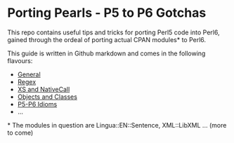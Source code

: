 Porting Pearls - P5 to P6 Gotchas
====================

This repo contains useful tips and tricks for porting Perl5 code into Perl6, gained through the ordeal of porting actual CPAN modules\* to Perl6. 

This guide is written in Github markdown and comes in the following flavours:

 * [General](General.md)
 * [Regex](Regex.md)
 * [XS and NativeCall](XS.md)
 * [Objects and Classes](OO.md)
 * [P5-P6 Idioms](Idioms.md)
 * ...
 




\* The modules in question are Lingua::EN::Sentence, XML::LibXML ... (more to come)
